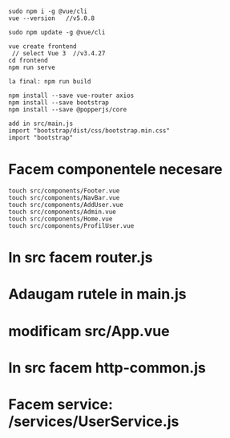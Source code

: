 ```

sudo npm i -g @vue/cli
vue --version   //v5.0.8

sudo npm update -g @vue/cli

vue create frontend
 // select Vue 3  //v3.4.27
cd frontend
npm run serve

la final: npm run build

npm install --save vue-router axios
npm install --save bootstrap
npm install --save @popperjs/core

add in src/main.js
import "bootstrap/dist/css/bootstrap.min.css"
import "bootstrap"
```

# Facem componentele necesare

```
touch src/components/Footer.vue
touch src/components/NavBar.vue
touch src/components/AddUser.vue
touch src/components/Admin.vue
touch src/components/Home.vue
touch src/components/ProfilUser.vue
```

# In src facem router.js

# Adaugam rutele in main.js

# modificam src/App.vue

# In src facem http-common.js

# Facem service: /services/UserService.js
